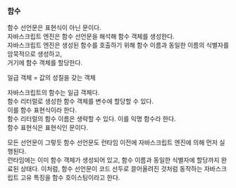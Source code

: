 ### 함수

함수 선언문은 표현식이 아닌 문이다.   
자바스크립트 엔진은 함수 선언문을 해석해 함수 객체를 생성한다.   
자바스크립트 엔진은 생성된 함수를 호출하기 위해 함수 이름과 동일한 이름의 식별자를 암묵적으로 생성하고,   
거기에 함수 객체를 할당한다.   

일급 객체 = 값의 성질을 갖는 객체

자바스크립트의 함수는 일급 객체다.  
함수 리터럴로 생성한 함수 객체를 변수에 할당할 수 있다.   
이를 함수 표현식이라 한다.   
함수 리터럴의 함수 이름은 생략할 수 있다. 이를 익명 함수라 한다.   
함수 표현식은 표현식인 문이다.   

모든 선언문이 그렇듯 함수 선언문도 런타임 이전에 자바스크립트 엔진에 의해 먼저 실행된다.   
런타임에는 이미 함수 객체가 생성되어 있고, 함수 이름과 동일한 식별자에 할당까지 완료된 상태다.
이처럼, 함수 선언문이 코드 선두로 끌어올려진 것처럼 동작하는 자바스크립트 고유 특징을 함수 호이스팅이라고 한다.